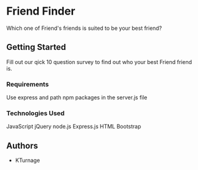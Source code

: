 # Friend Finder

Which one of Friend's friends is suited to be your best friend?

## Getting Started

Fill out our qick 10 question survey to find out who your best Friend friend is.

### Requirements

Use express and path npm packages in the server.js file

### Technologies Used

JavaScript
jQuery
node.js
Express.js
HTML
Bootstrap

## Authors

* KTurnage


